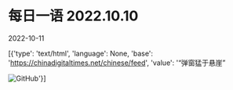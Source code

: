 # 每日一语 2022.10.10

2022-10-11

[{'type': 'text/html', 'language': None, 'base': 'https://chinadigitaltimes.net/chinese/feed', 'value': '“弹窗猛于悬崖”

![GitHub](https://chinadigitaltimes.net/chinese/files/2022/10/10.10.jpg)'}]